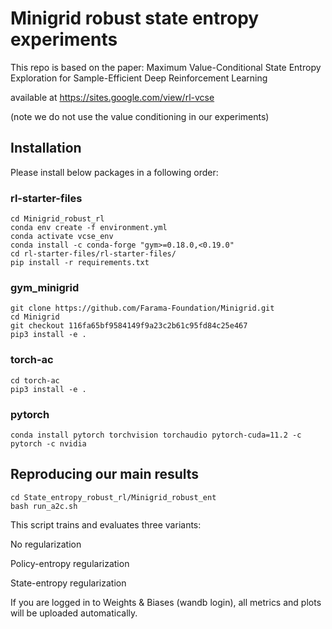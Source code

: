 # Minigrid robust state entropy experiments

This repo is based on the paper: Maximum Value-Conditional State Entropy Exploration for Sample-Efficient Deep Reinforcement Learning 

available at https://sites.google.com/view/rl-vcse

(note we do not use the value conditioning in our experiments)

## Installation
Please install below packages in a following order:

### rl-starter-files

```
cd Minigrid_robust_rl
conda env create -f environment.yml
conda activate vcse_env
conda install -c conda-forge "gym>=0.18.0,<0.19.0"
cd rl-starter-files/rl-starter-files/
pip install -r requirements.txt
```

### gym_minigrid

```
git clone https://github.com/Farama-Foundation/Minigrid.git
cd Minigrid
git checkout 116fa65bf9584149f9a23c2b61c95fd84c25e467
pip3 install -e .
```

### torch-ac

```
cd torch-ac
pip3 install -e .
```

### pytorch

```
conda install pytorch torchvision torchaudio pytorch-cuda=11.2 -c pytorch -c nvidia
```

## Reproducing our main results

```
cd State_entropy_robust_rl/Minigrid_robust_ent
bash run_a2c.sh
```
This script trains and evaluates three variants:

No regularization

Policy-entropy regularization

State-entropy regularization

If you are logged in to Weights & Biases (wandb login), all metrics and plots will be uploaded automatically.
